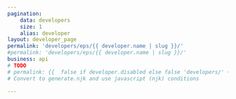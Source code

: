 ```yaml
---
pagination:
    data: developers
    size: 1
    alias: developer
layout: developer_page
permalink: 'developers/eps/{{ developer.name | slug }}/'
#permalink: 'developers/eps/{{ developer.name | slug }}/'
business: api
# TODO
# permalink: {{  false if developer.disabled else false 'developers/' + (developer.name | slug) }}
# Convert to generate.njk and use javascript (njk) conditions

---
```

